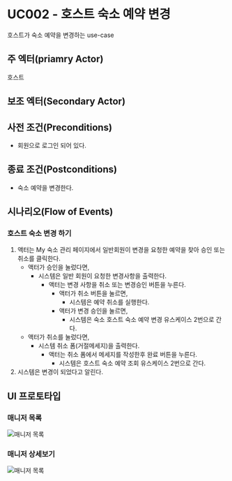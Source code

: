 # UC002 - 호스트 숙소 예약 변경

호스트가 숙소 예약을 변경하는 use-case

## 주 엑터(priamry Actor)

호스트

## 보조 엑터(Secondary Actor)

## 사전 조건(Preconditions)

- 회원으로 로그인 되어 있다.

## 종료 조건(Postconditions)

- 숙소 예약을 변경한다.

## 시나리오(Flow of Events)

### 호스트 숙소 변경 하기

1. 액터는 My 숙소 관리 페이지에서 일반회원이 변경을 요청한 예약을 찾아
승인 또는 취소를 클릭한다.
    - 액터가 승인을 눌렀다면,
        - 시스템은 일반 회원이 요청한 변경사항을 출력한다.
            - 액터는 변경 사항을 취소 또는 변경승인 버튼을 누른다.
                - 액터가 취소 버튼을 눌르면,
                    - 시스템은 예약 취소를 실행한다.
                - 액터가 변경 승인을 눌르면,
                    - 시스템은 숙소 호스트 숙소 예약 변경 유스케이스 2번으로 간다.
    - 액터가 취소를 눌렀다면, 
        - 시스템 취소 폼(거절메세지)을 출력한다.
            - 액터는 취소 폼에서 메세지를 작성한후 완료 버튼을 누른다.
                - 시스템은 호스트 숙소 예약 조회 유스케이스 2번으로 간다.
2. 시스템은 변경이 되었다고 알린다.

    
## UI 프로토타입

### 매니저 목록
![매니저 목록](./images/uc002-list.png)

### 매니저 상세보기
![매니저 목록](./images/uc002-detail.png)